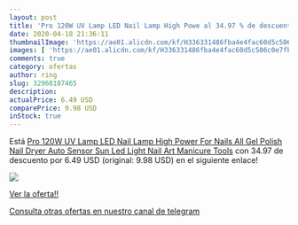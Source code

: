 ```yaml
---
layout: post
title: 'Pro 120W UV Lamp LED Nail Lamp High Powe al 34.97 % de descuento'
date: 2020-04-18 21:36:11
thumbnailImage: 'https://ae01.alicdn.com/kf/H336331486fba4e4fac60d5c506c0e7fb7/Pro-120W-UV-Lamp-LED-Nail-Lamp-High-Power-For-Nails-All-Gel-Polish-Nail-Dryer.jpg_350x350._SL200_.jpg'
images: [ 'https://ae01.alicdn.com/kf/H336331486fba4e4fac60d5c506c0e7fb7/Pro-120W-UV-Lamp-LED-Nail-Lamp-High-Power-For-Nails-All-Gel-Polish-Nail-Dryer.jpg_350x350._SL200_.jpg' ]
comments: true
category: ofertas
author: ring
slug: 32968187465
description:
actualPrice: 6.49 USD
comparePrice: 9.98 USD
inStock: true
---
```


Está [Pro 120W UV Lamp LED Nail Lamp High Power For Nails All Gel Polish Nail Dryer Auto Sensor Sun Led Light Nail Art Manicure Tools](https://www.amazon.com/dp/32968187465/?tag=redken08-20) con 34.97 de descuento por 6.49 USD (original: 9.98 USD) en el siguiente enlace!

[![](https://ae01.alicdn.com/kf/H336331486fba4e4fac60d5c506c0e7fb7/Pro-120W-UV-Lamp-LED-Nail-Lamp-High-Power-For-Nails-All-Gel-Polish-Nail-Dryer.jpg_350x350._SL200_.jpg)](https://www.amazon.com/dp/32968187465/?tag=redken08-20)

[Ver la oferta!!](https://www.amazon.com/dp/32968187465/?tag=redken08-20)

[Consulta otras ofertas en nuestro canal de telegram](https://t.me/s/ofertas25)
